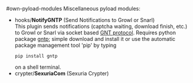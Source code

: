 #own-pyload-modules
Miscellaneous pyload modules:
- hooks/**NotifyGNTP** (Send Notifications to Growl or Snarl)<br/>
  This plugin sends notifications (captcha waiting, download finish, etc.) to Growl or Snarl via socket based [GNT protocol](http://www.growlforwindows.com/gfw/help/gntp.aspx). Requires python package [ gntp](https://github.com/kfdm/gntp); simple download and install it or use the automatic package management tool 'pip' by typing
  ```
  pip install gntp
  ```
  on a shell terminal.
- crypter/**SexuriaCom** (Sexuria Crypter)
